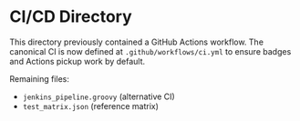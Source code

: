 # CI/CD Directory

This directory previously contained a GitHub Actions workflow. The canonical CI is now defined at `.github/workflows/ci.yml` to ensure badges and Actions pickup work by default.

Remaining files:

- `jenkins_pipeline.groovy` (alternative CI)
- `test_matrix.json` (reference matrix)
